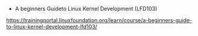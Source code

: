 - A beginners Guideto Linux Kernel Development (LFD103)

https://trainingportal.linuxfoundation.org/learn/course/a-beginners-guide-to-linux-kernel-development-lfd103/
